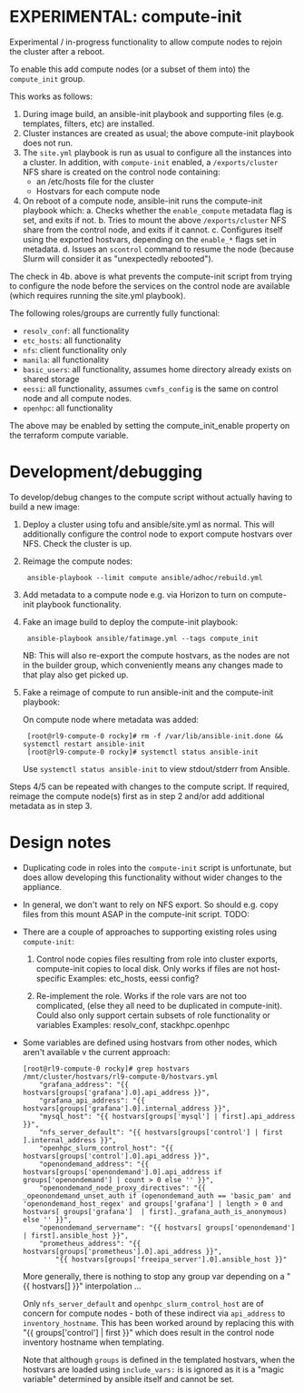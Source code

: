 # EXPERIMENTAL: compute-init

Experimental / in-progress functionality to allow compute nodes to rejoin the
cluster after a reboot.

To enable this add compute nodes (or a subset of them into) the `compute_init`
group.

This works as follows:
1. During image build, an ansible-init playbook and supporting files
(e.g. templates, filters, etc) are installed.
2. Cluster instances are created as usual; the above compute-init playbook does
not run.
3. The `site.yml` playbook is run as usual to configure all the instances into
a cluster. In addition, with `compute-init` enabled, a `/exports/cluster` NFS
share is created on the control node containing:
    - an /etc/hosts file for the cluster
    - Hostvars for each compute node
4. On reboot of a compute node, ansible-init runs the compute-init playbook
which:
    a. Checks whether the `enable_compute` metadata flag is set, and exits if
       not.
    b. Tries to mount the above `/exports/cluster` NFS share from the control
       node, and exits if it cannot.
    c. Configures itself using the exported hostvars, depending on the
       `enable_*` flags set in metadata.
    d. Issues an `scontrol` command to resume the node (because Slurm will
       consider it as "unexpectedly rebooted").

The check in 4b. above is what prevents the compute-init script from trying
to configure the node before the services on the control node are available
(which requires running the site.yml playbook).

The following roles/groups are currently fully functional:
- `resolv_conf`: all functionality
- `etc_hosts`: all functionality
- `nfs`: client functionality only
- `manila`: all functionality
- `basic_users`: all functionality, assumes home directory already exists on
  shared storage
- `eessi`: all functionality, assumes `cvmfs_config` is the same on control
  node and all compute nodes.
- `openhpc`: all functionality

The above may be enabled by setting the compute_init_enable property on the
terraform compute variable.

# Development/debugging

To develop/debug changes to the compute script without actually having to build
a new image:

1. Deploy a cluster using tofu and ansible/site.yml as normal. This will
   additionally configure the control node to export compute hostvars over NFS.
   Check the cluster is up.

2. Reimage the compute nodes:

        ansible-playbook --limit compute ansible/adhoc/rebuild.yml

3. Add metadata to a compute node e.g. via Horizon to turn on compute-init
   playbook functionality.

4. Fake an image build to deploy the compute-init playbook:

        ansible-playbook ansible/fatimage.yml --tags compute_init

    NB: This will also re-export the compute hostvars, as the nodes are not
    in the builder group, which conveniently means any changes made to that
    play also get picked up.

5. Fake a reimage of compute to run ansible-init and the compute-init playbook:

    On compute node where metadata was added:

        [root@rl9-compute-0 rocky]# rm -f /var/lib/ansible-init.done && systemctl restart ansible-init
        [root@rl9-compute-0 rocky]# systemctl status ansible-init

    Use `systemctl status ansible-init` to view stdout/stderr from Ansible.

Steps 4/5 can be repeated with changes to the compute script. If required,
reimage the compute node(s) first as in step 2 and/or add additional metadata
as in step 3.


# Design notes
- Duplicating code in roles into the `compute-init` script is unfortunate, but
  does allow developing this functionality without wider changes to the
  appliance.

- In general, we don't want to rely on NFS export. So should e.g. copy files
  from this mount ASAP in the compute-init script. TODO:

- There are a couple of approaches to supporting existing roles using `compute-init`:

  1. Control node copies files resulting from role into cluster exports,
     compute-init copies to local disk. Only works if files are not host-specific
     Examples: etc_hosts, eessi config?
  
  2. Re-implement the role. Works if the role vars are not too complicated,
     (else they all need to be duplicated in compute-init). Could also only
     support certain subsets of role functionality or variables
     Examples: resolv_conf, stackhpc.openhpc

- Some variables are defined using hostvars from other nodes, which aren't
  available v the current approach:

    ```
    [root@rl9-compute-0 rocky]# grep hostvars /mnt/cluster/hostvars/rl9-compute-0/hostvars.yml
        "grafana_address": "{{ hostvars[groups['grafana'].0].api_address }}",
        "grafana_api_address": "{{ hostvars[groups['grafana'].0].internal_address }}",
        "mysql_host": "{{ hostvars[groups['mysql'] | first].api_address }}",
        "nfs_server_default": "{{ hostvars[groups['control'] | first ].internal_address }}",
        "openhpc_slurm_control_host": "{{ hostvars[groups['control'].0].api_address }}",
        "openondemand_address": "{{ hostvars[groups['openondemand'].0].api_address if groups['openondemand'] | count > 0 else '' }}",
        "openondemand_node_proxy_directives": "{{ _opeonondemand_unset_auth if (openondemand_auth == 'basic_pam' and 'openondemand_host_regex' and groups['grafana'] | length > 0 and hostvars[ groups['grafana']  | first]._grafana_auth_is_anonymous) else '' }}",
        "openondemand_servername": "{{ hostvars[ groups['openondemand'] | first].ansible_host }}",
        "prometheus_address": "{{ hostvars[groups['prometheus'].0].api_address }}",
            "{{ hostvars[groups['freeipa_server'].0].ansible_host }}"
    ```

    More generally, there is nothing to stop any group var depending on a
    "{{ hostvars[] }}" interpolation ...

    Only `nfs_server_default` and `openhpc_slurm_control_host` are of concern
    for compute nodes - both of these indirect via `api_address` to
    `inventory_hostname`. This has been worked around by replacing this with
    "{{ groups['control'] | first }}" which does result in the control node
    inventory hostname when templating.

    Note that although `groups` is defined in the templated hostvars, when
    the hostvars are loaded using `include_vars:` is is ignored as it is a
    "magic variable" determined by ansible itself and cannot be set.
